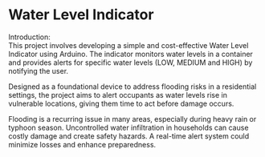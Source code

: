 # Water Level Indicator
Introduction:\
This project involves developing a simple and cost-effective Water Level Indicator using Arduino. The indicator monitors water levels in a container and provides alerts for specific water levels (LOW, MEDIUM and HIGH) by notifying the user.

Designed as a foundational device to address flooding risks in a residential settings, the project aims to alert occupants as water levels rise in vulnerable locations, giving them time to act before damage occurs.

Flooding is a recurring issue in many areas, especially during heavy rain or typhoon season. Uncontrolled water infiltration in households can cause costly damage and create safety hazards. A real-time alert system could minimize losses and enhance preparedness.
